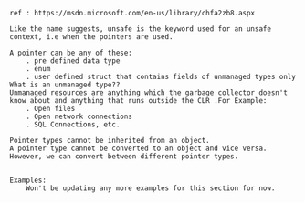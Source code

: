
	ref : https://msdn.microsoft.com/en-us/library/chfa2zb8.aspx
	
	Like the name suggests, unsafe is the keyword used for an unsafe context, i.e when the pointers are used.
	
	A pointer can be any of these:
		. pre defined data type
		. enum
		. user defined struct that contains fields of unmanaged types only
	What is an unmanaged type?? 
	Unmanaged resources are anything which the garbage collector doesn't know about and anything that runs outside the CLR .For Example:
		. Open files
		. Open network connections
		. SQL Connections, etc. 
	
	Pointer types cannot be inherited from an object.
	A pointer type cannot be converted to an object and vice versa.
	However, we can convert between different pointer types.
	
	
	Examples:
		Won't be updating any more examples for this section for now. 
	
